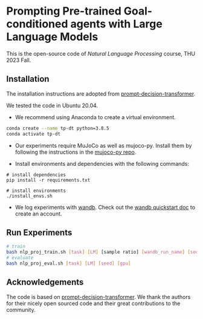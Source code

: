 # Prompting Pre-trained Goal-conditioned agents with Large Language Models

This is the open-source code of *Natural Language Processing* course, THU 2023 Fall.

## Installation

The installation instructions are adopted from [prompt-decision-transformer](https://github.com/mxu34/prompt-dt).

We tested the code in Ubuntu 20.04. 

 - We recommend using Anaconda to create a virtual environment.

```bash
conda create --name tp-dt python=3.8.5
conda activate tp-dt
```
 - Our experiments require MuJoCo as well as mujoco-py. Install them by following the instructions in the [mujoco-py repo](https://github.com/openai/mujoco-py).

 - Install environments and dependencies with the following commands:

```
# install dependencies
pip install -r requirements.txt

# install environments
./install_envs.sh
```
 - We log experiments with [wandb](https://wandb.ai/site?utm_source=google&utm_medium=cpc&utm_campaign=Performance-Max&utm_content=site&gclid=CjwKCAjwlqOXBhBqEiwA-hhitGcG5-wtdqoNgKyWdNpsRedsbEYyK9NeKcu8RFym6h8IatTjLFYliBoCbikQAvD_BwE). Check out the [wandb quickstart doc](https://docs.wandb.ai/quickstart) to create an account.

## Run Experiments
```bash
# train
bash nlp_proj_train.sh [task] [LM] [sample ratio] [wandb_run_name] [seed] [gpu]
# evaluate
bash nlp_proj_eval.sh [task] [LM] [seed] [gpu]
```

## Acknowledgements
The code is based on [prompt-decision-transformer](https://github.com/mxu34/prompt-dt). We thank the authors for their nicely open sourced code and their great contributions to the community.

